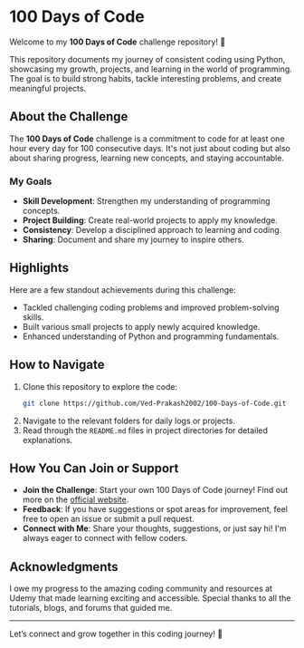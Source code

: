 # 100 Days of Code 

Welcome to my **100 Days of Code** challenge repository! 🚀

This repository documents my journey of consistent coding using Python, showcasing my growth, projects, and learning in the world of programming. The goal is to build strong habits, tackle interesting problems, and create meaningful projects. 

## About the Challenge

The **100 Days of Code** challenge is a commitment to code for at least one hour every day for 100 consecutive days. It's not just about coding but also about sharing progress, learning new concepts, and staying accountable.

### My Goals
- **Skill Development**: Strengthen my understanding of programming concepts.
- **Project Building**: Create real-world projects to apply my knowledge.
- **Consistency**: Develop a disciplined approach to learning and coding.
- **Sharing**: Document and share my journey to inspire others.

## Highlights

Here are a few standout achievements during this challenge:
- Tackled challenging coding problems and improved problem-solving skills.
- Built various small projects to apply newly acquired knowledge.
- Enhanced understanding of Python and programming fundamentals.

## How to Navigate

1. Clone this repository to explore the code:
   ```bash
   git clone https://github.com/Ved-Prakash2002/100-Days-of-Code.git
   ```
2. Navigate to the relevant folders for daily logs or projects.
3. Read through the `README.md` files in project directories for detailed explanations.

## How You Can Join or Support
- **Join the Challenge**: Start your own 100 Days of Code journey! Find out more on the [official website](https://www.udemy.com/course/100-days-of-code/learn/lecture/23154980#overview).
- **Feedback**: If you have suggestions or spot areas for improvement, feel free to open an issue or submit a pull request.
- **Connect with Me**: Share your thoughts, suggestions, or just say hi! I'm always eager to connect with fellow coders.

## Acknowledgments

I owe my progress to the amazing coding community and resources at Udemy that made learning exciting and accessible. Special thanks to all the tutorials, blogs, and forums that guided me.

---

Let’s connect and grow together in this coding journey! 🌟
